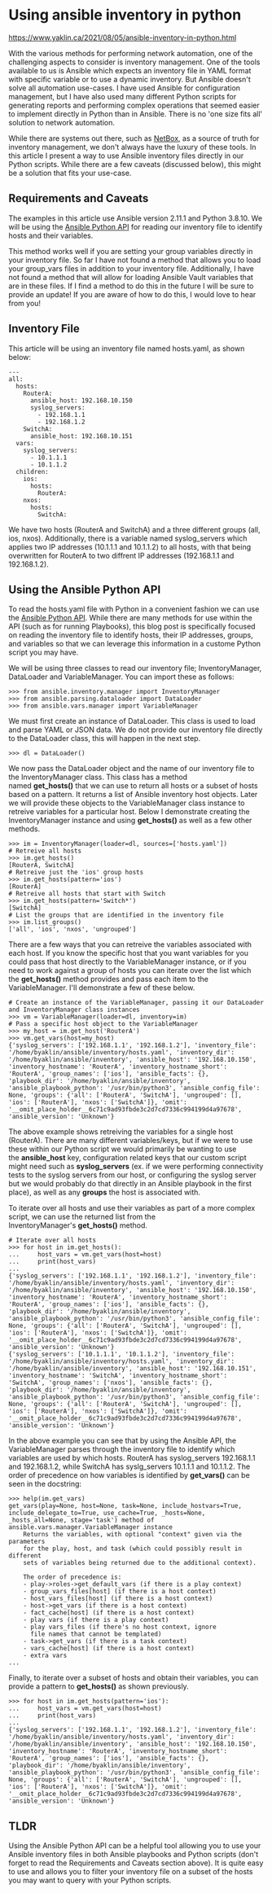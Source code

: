# Using ansible inventory in python

https://www.yaklin.ca/2021/08/05/ansible-inventory-in-python.html

With the various methods for performing network automation, one of the challenging aspects to consider is inventory management. One of the tools available to us is Ansible which expects an inventory file in YAML format with specific variable or to use a dynamic inventory. But Ansible doesn't solve all automation use-cases. I have used Ansible for configuration management, but I have also used many different Python scripts for generating reports and performing complex operations that seemed easier to implement directly in Python than in Ansible. There is no 'one size fits all' solution to network automation.

While there are systems out there, such as [NetBox](https://netbox.readthedocs.io/en/stable/), as a source of truth for inventory management, we don't always have the luxury of these tools. In this article I present a way to use Ansible inventory files directly in our Python scripts. While there are a few caveats (discussed below), this might be a solution that fits your use-case.

Requirements and Caveats
------------------------

The examples in this article use Ansible version 2.11.1 and Python 3.8.10. We will be using the [Ansible Python API](https://docs.ansible.com/ansible/latest/dev_guide/developing_api.html) for reading our inventory file to identify hosts and their variables.

This method works well if you are setting your group variables directly in your inventory file. So far I have not found a method that allows you to load your group_vars files in addition to your inventory file. Additionally, I have not found a method that will allow for loading Ansible Vault variables that are in these files. If I find a method to do this in the future I will be sure to provide an update! If you are aware of how to do this, I would love to hear from you!

Inventory File
--------------

This article will be using an inventory file named hosts.yaml, as shown below:

```
---
all:
  hosts:
    RouterA:
      ansible_host: 192.168.10.150
      syslog_servers:
        - 192.168.1.1
        - 192.168.1.2
    SwitchA:
      ansible_host: 192.168.10.151
  vars:
    syslog_servers:
      - 10.1.1.1
      - 10.1.1.2
  children:
    ios:
      hosts:
        RouterA:
    nxos:
      hosts:
        SwitchA:

```

We have two hosts (RouterA and SwitchA) and a three different groups (all, ios, nxos). Additionally, there is a variable named syslog_servers which applies two IP addresses (10.1.1.1 and 10.1.1.2) to all hosts, with that being overwritten for RouterA to two diffrent IP addresses (192.168.1.1 and 192.168.1.2).

Using the Ansible Python API
----------------------------

To read the hosts.yaml file with Python in a convenient fashion we can use the [Ansible Python API](https://docs.ansible.com/ansible/latest/dev_guide/developing_api.html). While there are many methods for use within the API (such as for running Playbooks), this blog post is specifically focused on reading the inventory file to identify hosts, their IP addresses, groups, and variables so that we can leverage this information in a custome Python script you may have.

We will be using three classes to read our inventory file; InventoryManager, DataLoader and VariableManager. You can import these as follows:

```
>>> from ansible.inventory.manager import InventoryManager
>>> from ansible.parsing.dataloader import DataLoader
>>> from ansible.vars.manager import VariableManager

```

We must first create an instance of DataLoader. This class is used to load and parse YAML or JSON data. We do not provide our inventory file directly to the DataLoader class, this will happen in the next step.

```
>>> dl = DataLoader()

```

We now pass the DataLoader object and the name of our inventory file to the InventoryManager class. This class has a method named **get_hosts()** that we can use to return all hosts or a subset of hosts based on a pattern. It returns a list of Ansible inventory host objects. Later we will provide these objects to the VariableManager class instance to retreive variables for a particular host. Below I demonstrate creating the InventoryManager instance and using **get_hosts()** as well as a few other methods.

```
>>> im = InventoryManager(loader=dl, sources=['hosts.yaml'])
# Retreive all hosts
>>> im.get_hosts()
[RouterA, SwitchA]
# Retreive just the 'ios' group hosts
>>> im.get_hosts(pattern='ios')
[RouterA]
# Retreive all hosts that start with Switch
>>> im.get_hosts(pattern='Switch*')
[SwitchA]
# List the groups that are identified in the inventory file
>>> im.list_groups()
['all', 'ios', 'nxos', 'ungrouped']

```

There are a few ways that you can retreive the variables associated with each host. If you know the specific host that you want variables for you could pass that host directly to the VariableManager instance, or if you need to work against a group of hosts you can iterate over the list which the **get_hosts()** method provides and pass each item to the VariableManager. I'll demonstrate a few of these below.

```
# Create an instance of the VariableManager, passing it our DataLoader and InventoryManager class instances
>>> vm = VariableManager(loader=dl, inventory=im)
# Pass a specific host object to the VariableManager
>>> my_host = im.get_host('RouterA')
>>> vm.get_vars(host=my_host)
{'syslog_servers': ['192.168.1.1', '192.168.1.2'], 'inventory_file': '/home/byaklin/ansible/inventory/hosts.yaml', 'inventory_dir': '/home/byaklin/ansible/inventory', 'ansible_host': '192.168.10.150', 'inventory_hostname': 'RouterA', 'inventory_hostname_short': 'RouterA', 'group_names': ['ios'], 'ansible_facts': {}, 'playbook_dir': '/home/byaklin/ansible/inventory', 'ansible_playbook_python': '/usr/bin/python3', 'ansible_config_file': None, 'groups': {'all': ['RouterA', 'SwitchA'], 'ungrouped': [], 'ios': ['RouterA'], 'nxos': ['SwitchA']}, 'omit': '__omit_place_holder__6c71c9ad93fbde3c2d7cd7336c994199d4a97678', 'ansible_version': 'Unknown'}

```

The above example shows retreiving the variables for a single host (RouterA). There are many different variables/keys, but if we were to use these within our Python script we would primarily be wanting to use the **ansible_host** key, configuration related keys that our custom script might need such as **syslog_servers** (ex. if we were performing connectivity tests to the syslog servers from our host, or configuring the syslog server but we would probably do that directly in an Ansible playbook in the first place), as well as any **groups** the host is associated with.

To iterate over all hosts and use their variables as part of a more complex script, we can use the returned list from the InventoryManager's **get_hosts()** method.

```
# Iterate over all hosts
>>> for host in im.get_hosts():
...     host_vars = vm.get_vars(host=host)
...     print(host_vars)
...
{'syslog_servers': ['192.168.1.1', '192.168.1.2'], 'inventory_file': '/home/byaklin/ansible/inventory/hosts.yaml', 'inventory_dir': '/home/byaklin/ansible/inventory', 'ansible_host': '192.168.10.150', 'inventory_hostname': 'RouterA', 'inventory_hostname_short': 'RouterA', 'group_names': ['ios'], 'ansible_facts': {}, 'playbook_dir': '/home/byaklin/ansible/inventory', 'ansible_playbook_python': '/usr/bin/python3', 'ansible_config_file': None, 'groups': {'all': ['RouterA', 'SwitchA'], 'ungrouped': [], 'ios': ['RouterA'], 'nxos': ['SwitchA']}, 'omit': '__omit_place_holder__6c71c9ad93fbde3c2d7cd7336c994199d4a97678', 'ansible_version': 'Unknown'}
{'syslog_servers': ['10.1.1.1', '10.1.1.2'], 'inventory_file': '/home/byaklin/ansible/inventory/hosts.yaml', 'inventory_dir': '/home/byaklin/ansible/inventory', 'ansible_host': '192.168.10.151', 'inventory_hostname': 'SwitchA', 'inventory_hostname_short': 'SwitchA', 'group_names': ['nxos'], 'ansible_facts': {}, 'playbook_dir': '/home/byaklin/ansible/inventory', 'ansible_playbook_python': '/usr/bin/python3', 'ansible_config_file': None, 'groups': {'all': ['RouterA', 'SwitchA'], 'ungrouped': [], 'ios': ['RouterA'], 'nxos': ['SwitchA']}, 'omit': '__omit_place_holder__6c71c9ad93fbde3c2d7cd7336c994199d4a97678', 'ansible_version': 'Unknown'}

```

In the above example you can see that by using the Ansible API, the VariableManager parses through the inventory file to identify which variables are used by which hosts. RouterA has syslog_servers 192.168.1.1 and 192.168.1.2, while SwitchA has syslg_servers 10.1.1.1 and 10.1.1.2. The order of precedence on how variables is identified by **get_vars()** can be seen in the docstring:

```
>>> help(im.get_vars)
get_vars(play=None, host=None, task=None, include_hostvars=True, include_delegate_to=True, use_cache=True, _hosts=None, _hosts_all=None, stage='task') method of ansible.vars.manager.VariableManager instance
    Returns the variables, with optional "context" given via the parameters
    for the play, host, and task (which could possibly result in different
    sets of variables being returned due to the additional context).

    The order of precedence is:
    - play->roles->get_default_vars (if there is a play context)
    - group_vars_files[host] (if there is a host context)
    - host_vars_files[host] (if there is a host context)
    - host->get_vars (if there is a host context)
    - fact_cache[host] (if there is a host context)
    - play vars (if there is a play context)
    - play vars_files (if there's no host context, ignore
      file names that cannot be templated)
    - task->get_vars (if there is a task context)
    - vars_cache[host] (if there is a host context)
    - extra vars
...

```

Finally, to iterate over a subset of hosts and obtain their variables, you can provide a pattern to **get_hosts()** as shown previously.

```
>>> for host in im.get_hosts(pattern='ios'):
...     host_vars = vm.get_vars(host=host)
...     print(host_vars)
...
{'syslog_servers': ['192.168.1.1', '192.168.1.2'], 'inventory_file': '/home/byaklin/ansible/inventory/hosts.yaml', 'inventory_dir': '/home/byaklin/ansible/inventory', 'ansible_host': '192.168.10.150', 'inventory_hostname': 'RouterA', 'inventory_hostname_short': 'RouterA', 'group_names': ['ios'], 'ansible_facts': {}, 'playbook_dir': '/home/byaklin/ansible/inventory', 'ansible_playbook_python': '/usr/bin/python3', 'ansible_config_file': None, 'groups': {'all': ['RouterA', 'SwitchA'], 'ungrouped': [], 'ios': ['RouterA'], 'nxos': ['SwitchA']}, 'omit': '__omit_place_holder__6c71c9ad93fbde3c2d7cd7336c994199d4a97678', 'ansible_version': 'Unknown'}

```

TLDR
----

Using the Ansible Python API can be a helpful tool allowing you to use your Ansible inventory files in both Ansible playbooks and Python scripts (don't forget to read the Requirements and Caveats section above). It is quite easy to use and allows you to filter your inventory file on a subset of the hosts you may want to query with your Python scripts.
